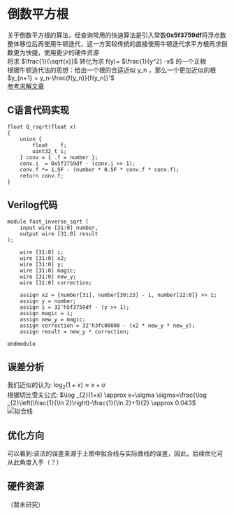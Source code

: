 # 倒数平方根  
关于倒数平方根的算法，经查询常用的快速算法是引入常数**0x5f3759df**将浮点数整体移位后再使用牛顿迭代，这一方案较传统的直接使用牛顿迭代求平方根再求倒数更为快捷，使用更少的硬件资源  
将求 $\frac{1}{\sqrt{x}}$ 转化为求 f(y)= $\frac{1}{y^2} -x$ 的一个正根  
根据牛顿迭代法的思想：给出一个根的合适近似 y_n ，那么一个更加近似的根 $y_{n+1} = y_n-\frac{f(y_n)}{f(y_n)}'$  
[参考求解文章](https://zhuanlan.zhihu.com/p/571321688)  
## C语言代码实现  
```
float Q_rsqrt(float x)
{
    union {
        float    f;
        uint32_t i;
    } conv = { .f = number };
    conv.i  = 0x5f3759df - (conv.i >> 1);
    conv.f *= 1.5F - (number * 0.5F * conv.f * conv.f);
    return conv.f;
}  
```
## Verilog代码  
```
module fast_inverse_sqrt (
    input wire [31:0] number,
    output wire [31:0] result
);

    wire [31:0] i;
    wire [31:0] x2;
    wire [31:0] y;
    wire [31:0] magic;
    wire [31:0] new_y;
    wire [31:0] correction;

    assign x2 = {number[31], number[30:23] - 1, number[22:0]} >> 1;
    assign y = number;
    assign i = 32'h5f3759df - (y >> 1);
    assign magic = i;
    assign new_y = magic;
    assign correction = 32'h3fc00000 - (x2 * new_y * new_y);
    assign result = new_y * correction;

endmodule  
```
## 误差分析
我们近似的认为: $\log _{2}(1+x) \approx x+\sigma$  
根据切比雪夫公式: $\log _{2}(1+x) \approx x+\sigma \sigma=\frac{\log _{2}\left(\frac{1}{\ln 2}\right)-\frac{1}{\ln 2}+1}{2} \approx 0.043$  
![拟合线](https://pic2.zhimg.com/v2-8507040a883bf269a4bd20ed8db6f019_r.jpg)  
## 优化方向
可以看到:该法的误差来源于上图中拟合线与实际曲线的误差，因此，后续优化可从此角度入手（？）  
## 硬件资源
（暂未研究）
